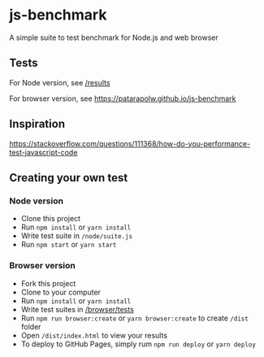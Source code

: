 # js-benchmark

A simple suite to test benchmark for Node.js and web browser

## Tests

For Node version, see [/results](/results)

For browser version, see <https://patarapolw.github.io/js-benchmark>

## Inspiration

<https://stackoverflow.com/questions/111368/how-do-you-performance-test-javascript-code>

## Creating your own test

### Node version

- Clone this project
- Run `npm install` or `yarn install`
- Write test suite in `/node/suite.js`
- Run `npm start` or `yarn start`

### Browser version

- Fork this project
- Clone to your computer
- Run `npm install` or `yarn install`
- Write test suites in [/browser/tests](/browser/tests)
- Run `npm run browser:create` or `yarn browser:create` to create `/dist` folder
- Open `/dist/index.html` to view your results
- To deploy to GitHub Pages, simply rum `npm run deploy` or `yarn deploy`
